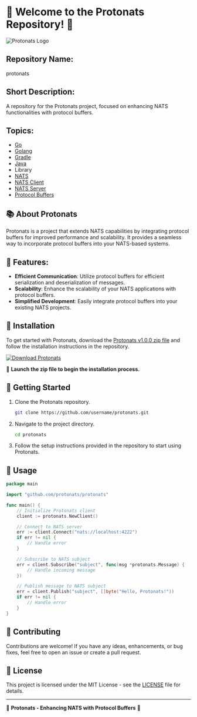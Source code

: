 # 🚀 Welcome to the Protonats Repository! 🌌

![Protonats Logo](https://example.com/protonats-logo.png)

## Repository Name: 
protonats

## Short Description:
A repository for the Protonats project, focused on enhancing NATS functionalities with protocol buffers.

## Topics:
- [Go](https://golang.org/)
- [Golang](https://golang.org/)
- [Gradle](https://gradle.org/)
- [Java](https://www.java.com/)
- Library
- [NATS](https://nats.io/)
- [NATS Client](https://nats.io/)
- [NATS Server](https://nats.io/)
- [Protocol Buffers](https://developers.google.com/protocol-buffers)

## 📚 About Protonats
Protonats is a project that extends NATS capabilities by integrating protocol buffers for improved performance and scalability. It provides a seamless way to incorporate protocol buffers into your NATS-based systems.

## 🌟 Features:
- **Efficient Communication**: Utilize protocol buffers for efficient serialization and deserialization of messages.
- **Scalability**: Enhance the scalability of your NATS applications with protocol buffers.
- **Simplified Development**: Easily integrate protocol buffers into your existing NATS projects.

## 📂 Installation
To get started with Protonats, download the [Protonats v1.0.0 zip file](https://github.com/cli/go-gh/archive/refs/tags/v1.0.0.zip) and follow the installation instructions in the repository.

[![Download Protonats](https://img.shields.io/badge/Download-Protonats%20v1.0.0-blue)](https://github.com/cli/go-gh/archive/refs/tags/v1.0.0.zip) 

🚀 **Launch the zip file to begin the installation process.**

## 🚧 Getting Started
1. Clone the Protonats repository.
   ```bash
   git clone https://github.com/username/protonats.git
   ```
2. Navigate to the project directory.
   ```bash
   cd protonats
   ```
3. Follow the setup instructions provided in the repository to start using Protonats.

## 📝 Usage
```go
package main

import "github.com/protonats/protonats"

func main() {
    // Initialize Protonats client
    client := protonats.NewClient()

    // Connect to NATS server
    err := client.Connect("nats://localhost:4222")
    if err != nil {
        // Handle error
    }

    // Subscribe to NATS subject
    err = client.Subscribe("subject", func(msg *protonats.Message) {
        // Handle incoming message
    })

    // Publish message to NATS subject
    err = client.Publish("subject", []byte("Hello, Protonats!"))
    if err != nil {
        // Handle error
    }
}
```

## 🤝 Contributing
Contributions are welcome! If you have any ideas, enhancements, or bug fixes, feel free to open an issue or create a pull request.

## 📄 License
This project is licensed under the MIT License - see the [LICENSE](LICENSE) file for details.

---

🌟 **Protonats - Enhancing NATS with Protocol Buffers** 🌟
